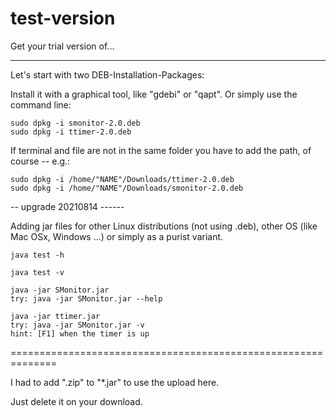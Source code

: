 # test-version
Get your trial version of...


---------
Let's start with two DEB-Installation-Packages: 

Install it with a graphical tool, like "gdebi" or "qapt". 
Or simply use the command line: 

    sudo dpkg -i smonitor-2.0.deb
    sudo dpkg -i ttimer-2.0.deb

If terminal and file are not in the same folder you have to add the path, of course -- e.g.: 

    sudo dpkg -i /home/"NAME"/Downloads/ttimer-2.0.deb
    sudo dpkg -i /home/"NAME"/Downloads/smonitor-2.0.deb


-- upgrade 20210814 ------

Adding jar files 
  for other Linux distributions (not using .deb), 
  other OS (like Mac OSx, Windows ...) 
  or simply as a purist variant.

    java test -h
    
    java test -v
    
    java -jar SMonitor.jar
    try: java -jar SMonitor.jar --help
    
    java -jar ttimer.jar
    try: java -jar SMonitor.jar -v
    hint: [F1] when the timer is up


============================================================== 

I had to add ".zip" to "*.jar" to use the upload here. 

Just delete it on your download.

